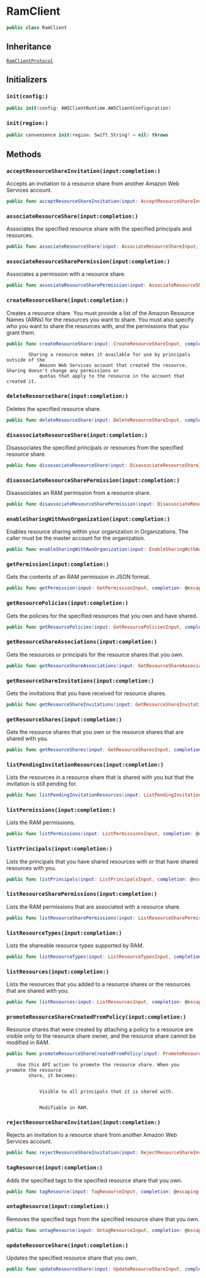 # RamClient

``` swift
public class RamClient 
```

## Inheritance

[`RamClientProtocol`](/aws-sdk-swift/reference/0.x/AWSRAM/RamClientProtocol)

## Initializers

### `init(config:)`

``` swift
public init(config: AWSClientRuntime.AWSClientConfiguration) 
```

### `init(region:)`

``` swift
public convenience init(region: Swift.String? = nil) throws 
```

## Methods

### `acceptResourceShareInvitation(input:completion:)`

Accepts an invitation to a resource share from another Amazon Web Services account.

``` swift
public func acceptResourceShareInvitation(input: AcceptResourceShareInvitationInput, completion: @escaping (ClientRuntime.SdkResult<AcceptResourceShareInvitationOutputResponse, AcceptResourceShareInvitationOutputError>) -> Void)
```

### `associateResourceShare(input:completion:)`

Associates the specified resource share with the specified principals and resources.

``` swift
public func associateResourceShare(input: AssociateResourceShareInput, completion: @escaping (ClientRuntime.SdkResult<AssociateResourceShareOutputResponse, AssociateResourceShareOutputError>) -> Void)
```

### `associateResourceSharePermission(input:completion:)`

Associates a permission with a resource share.

``` swift
public func associateResourceSharePermission(input: AssociateResourceSharePermissionInput, completion: @escaping (ClientRuntime.SdkResult<AssociateResourceSharePermissionOutputResponse, AssociateResourceSharePermissionOutputError>) -> Void)
```

### `createResourceShare(input:completion:)`

Creates a resource share. You must provide a list of the Amazon Resource Names (ARNs) for the
resources you want to share. You must also specify who you want to share the resources
with, and the permissions that you grant them.

``` swift
public func createResourceShare(input: CreateResourceShareInput, completion: @escaping (ClientRuntime.SdkResult<CreateResourceShareOutputResponse, CreateResourceShareOutputError>) -> Void)
```

``` 
        Sharing a resource makes it available for use by principals outside of the
            Amazon Web Services account that created the resource. Sharing doesn't change any permissions or
            quotas that apply to the resource in the account that created it.
```

### `deleteResourceShare(input:completion:)`

Deletes the specified resource share.

``` swift
public func deleteResourceShare(input: DeleteResourceShareInput, completion: @escaping (ClientRuntime.SdkResult<DeleteResourceShareOutputResponse, DeleteResourceShareOutputError>) -> Void)
```

### `disassociateResourceShare(input:completion:)`

Disassociates the specified principals or resources from the specified resource share.

``` swift
public func disassociateResourceShare(input: DisassociateResourceShareInput, completion: @escaping (ClientRuntime.SdkResult<DisassociateResourceShareOutputResponse, DisassociateResourceShareOutputError>) -> Void)
```

### `disassociateResourceSharePermission(input:completion:)`

Disassociates an RAM permission from a resource share.

``` swift
public func disassociateResourceSharePermission(input: DisassociateResourceSharePermissionInput, completion: @escaping (ClientRuntime.SdkResult<DisassociateResourceSharePermissionOutputResponse, DisassociateResourceSharePermissionOutputError>) -> Void)
```

### `enableSharingWithAwsOrganization(input:completion:)`

Enables resource sharing within your organization in Organizations.
The caller must be the master account for the organization.

``` swift
public func enableSharingWithAwsOrganization(input: EnableSharingWithAwsOrganizationInput, completion: @escaping (ClientRuntime.SdkResult<EnableSharingWithAwsOrganizationOutputResponse, EnableSharingWithAwsOrganizationOutputError>) -> Void)
```

### `getPermission(input:completion:)`

Gets the contents of an RAM permission in JSON format.

``` swift
public func getPermission(input: GetPermissionInput, completion: @escaping (ClientRuntime.SdkResult<GetPermissionOutputResponse, GetPermissionOutputError>) -> Void)
```

### `getResourcePolicies(input:completion:)`

Gets the policies for the specified resources that you own and have shared.

``` swift
public func getResourcePolicies(input: GetResourcePoliciesInput, completion: @escaping (ClientRuntime.SdkResult<GetResourcePoliciesOutputResponse, GetResourcePoliciesOutputError>) -> Void)
```

### `getResourceShareAssociations(input:completion:)`

Gets the resources or principals for the resource shares that you own.

``` swift
public func getResourceShareAssociations(input: GetResourceShareAssociationsInput, completion: @escaping (ClientRuntime.SdkResult<GetResourceShareAssociationsOutputResponse, GetResourceShareAssociationsOutputError>) -> Void)
```

### `getResourceShareInvitations(input:completion:)`

Gets the invitations that you have received for resource shares.

``` swift
public func getResourceShareInvitations(input: GetResourceShareInvitationsInput, completion: @escaping (ClientRuntime.SdkResult<GetResourceShareInvitationsOutputResponse, GetResourceShareInvitationsOutputError>) -> Void)
```

### `getResourceShares(input:completion:)`

Gets the resource shares that you own or the resource shares that are shared with you.

``` swift
public func getResourceShares(input: GetResourceSharesInput, completion: @escaping (ClientRuntime.SdkResult<GetResourceSharesOutputResponse, GetResourceSharesOutputError>) -> Void)
```

### `listPendingInvitationResources(input:completion:)`

Lists the resources in a resource share that is shared with you but that the invitation is still
pending for.

``` swift
public func listPendingInvitationResources(input: ListPendingInvitationResourcesInput, completion: @escaping (ClientRuntime.SdkResult<ListPendingInvitationResourcesOutputResponse, ListPendingInvitationResourcesOutputError>) -> Void)
```

### `listPermissions(input:completion:)`

Lists the RAM permissions.

``` swift
public func listPermissions(input: ListPermissionsInput, completion: @escaping (ClientRuntime.SdkResult<ListPermissionsOutputResponse, ListPermissionsOutputError>) -> Void)
```

### `listPrincipals(input:completion:)`

Lists the principals that you have shared resources with or that have shared resources
with you.

``` swift
public func listPrincipals(input: ListPrincipalsInput, completion: @escaping (ClientRuntime.SdkResult<ListPrincipalsOutputResponse, ListPrincipalsOutputError>) -> Void)
```

### `listResourceSharePermissions(input:completion:)`

Lists the RAM permissions that are associated with a resource share.

``` swift
public func listResourceSharePermissions(input: ListResourceSharePermissionsInput, completion: @escaping (ClientRuntime.SdkResult<ListResourceSharePermissionsOutputResponse, ListResourceSharePermissionsOutputError>) -> Void)
```

### `listResourceTypes(input:completion:)`

Lists the shareable resource types supported by RAM.

``` swift
public func listResourceTypes(input: ListResourceTypesInput, completion: @escaping (ClientRuntime.SdkResult<ListResourceTypesOutputResponse, ListResourceTypesOutputError>) -> Void)
```

### `listResources(input:completion:)`

Lists the resources that you added to a resource shares or the resources that are shared with
you.

``` swift
public func listResources(input: ListResourcesInput, completion: @escaping (ClientRuntime.SdkResult<ListResourcesOutputResponse, ListResourcesOutputError>) -> Void)
```

### `promoteResourceShareCreatedFromPolicy(input:completion:)`

Resource shares that were created by attaching a policy to a resource are visible only
to the resource share owner, and the resource share cannot be modified in RAM.

``` swift
public func promoteResourceShareCreatedFromPolicy(input: PromoteResourceShareCreatedFromPolicyInput, completion: @escaping (ClientRuntime.SdkResult<PromoteResourceShareCreatedFromPolicyOutputResponse, PromoteResourceShareCreatedFromPolicyOutputError>) -> Void)
```

``` 
    Use this API action to promote the resource share. When you promote the resource
        share, it becomes:


            Visible to all principals that it is shared with.


            Modifiable in RAM.
```

### `rejectResourceShareInvitation(input:completion:)`

Rejects an invitation to a resource share from another Amazon Web Services account.

``` swift
public func rejectResourceShareInvitation(input: RejectResourceShareInvitationInput, completion: @escaping (ClientRuntime.SdkResult<RejectResourceShareInvitationOutputResponse, RejectResourceShareInvitationOutputError>) -> Void)
```

### `tagResource(input:completion:)`

Adds the specified tags to the specified resource share that you own.

``` swift
public func tagResource(input: TagResourceInput, completion: @escaping (ClientRuntime.SdkResult<TagResourceOutputResponse, TagResourceOutputError>) -> Void)
```

### `untagResource(input:completion:)`

Removes the specified tags from the specified resource share that you own.

``` swift
public func untagResource(input: UntagResourceInput, completion: @escaping (ClientRuntime.SdkResult<UntagResourceOutputResponse, UntagResourceOutputError>) -> Void)
```

### `updateResourceShare(input:completion:)`

Updates the specified resource share that you own.

``` swift
public func updateResourceShare(input: UpdateResourceShareInput, completion: @escaping (ClientRuntime.SdkResult<UpdateResourceShareOutputResponse, UpdateResourceShareOutputError>) -> Void)
```
